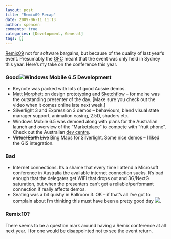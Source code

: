 ```yaml
---
layout: post
title: "Remix09 Recap"
date: 2009-06-11 11:13
author: spencen
comments: true
categories: [Development, General]
tags: []
---
```



[Remix09](http://www.microsoft.com/australia/remix/) not for software bargains, but because of the quality of last year’s event. Presumably the [GFC](http://en.wikipedia.org/wiki/Global_financial_crisis_of_2008) meant that the event was only held in Sydney this year. Here’s my take on the conference this year.
  

### Good![Windows Mobile 6.5 Development](/images/Windows%20Mobile%206.5%20Development_1.png "Windows Mobile 6.5 Development")

  

*   Keynote was packed with lots of good Aussie demos. 
*   [Matt Morphett](http://mattmorphett.blogspot.com/) on design prototyping and [Sketchflow](http://blogs.msdn.com/somasegar/archive/2009/04/25/prototyping-with-sketchflow.aspx) – for me he was the outstanding presenter of the day. [Make sure you check out the video when it comes online late next week.] 
*   Silverlight 3 and Expression 3 demos – behaviours, blend visual state manager support, animation easing, 2.5D, shaders etc. 
*   Windows Mobile 6.5 was demoed along with plans for the Australian launch and overview of the “Marketplace” to compete with “fruit phone”. Check out the Australian [dev centre](http://www.microsoft.com/windowsmobile/en-au/developer/default.mspx). 
*   <strike>Virtual Earth</strike> <strike>Live</strike> Bing Maps for Silverlight. Some nice demos – I liked the GIS integration.   

### Bad

  

*   Internet connections. Its a shame that every time I attend a Microsoft conference in Australia the available internet connection sucks. It’s bad enough that the delegates get WiFi that drops out and 3G/NextG saturation, but when the presenters can’t get a reliable/performant connection if really affects demos. 
*   Seating was a bit quishy in Ballroom 3. OK – if that’s all I’ve got to complain about I’m thinking this must have been a pretty good day ![](http://blog.spencen.com/emoticons/smile.png).   

### Remix10?

  

There seems to be a question mark around having a Remix conference at all next year. I for one would be disappointed not to see the event return.


